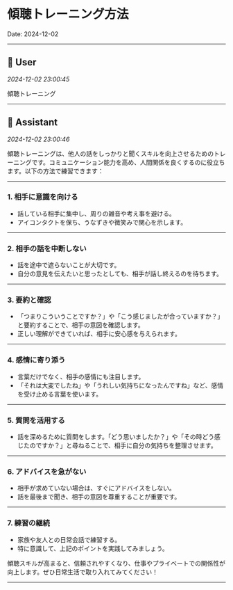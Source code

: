 # 傾聴トレーニング方法

Date: 2024-12-02

---

## 👤 User
*2024-12-02 23:00:45*

傾聴トレーニング

---

## 🤖 Assistant
*2024-12-02 23:00:46*

傾聴トレーニングは、他人の話をしっかりと聞くスキルを向上させるためのトレーニングです。コミュニケーション能力を高め、人間関係を良くするのに役立ちます。以下の方法で練習できます：

---

### 1. **相手に意識を向ける**
   - 話している相手に集中し、周りの雑音や考え事を避ける。
   - アイコンタクトを保ち、うなずきや微笑みで関心を示します。

---

### 2. **相手の話を中断しない**
   - 話を途中で遮らないことが大切です。
   - 自分の意見を伝えたいと思ったとしても、相手が話し終えるのを待ちます。

---

### 3. **要約と確認**
   - 「つまりこういうことですか？」や「こう感じましたが合っていますか？」と要約することで、相手の意図を確認します。
   - 正しい理解ができていれば、相手に安心感を与えられます。

---

### 4. **感情に寄り添う**
   - 言葉だけでなく、相手の感情にも注目します。
   - 「それは大変でしたね」や「うれしい気持ちになったんですね」など、感情を受け止める言葉を使います。

---

### 5. **質問を活用する**
   - 話を深めるために質問をします。「どう思いましたか？」や「その時どう感じたのですか？」と尋ねることで、相手に自分の気持ちを整理させます。

---

### 6. **アドバイスを急がない**
   - 相手が求めていない場合は、すぐにアドバイスをしない。
   - 話を最後まで聞き、相手の意図を尊重することが重要です。

---

### 7. **練習の継続**
   - 家族や友人との日常会話で練習する。
   - 特に意識して、上記のポイントを実践してみましょう。

傾聴スキルが高まると、信頼されやすくなり、仕事やプライベートでの関係性が向上します。ぜひ日常生活で取り入れてみてください！

---
